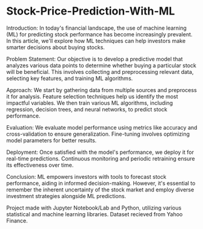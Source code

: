 # Stock-Price-Prediction-With-ML
Introduction:
In today's financial landscape, the use of machine learning (ML) for predicting stock performance has become increasingly prevalent. In this article, we'll explore how ML techniques can help investors make smarter decisions about buying stocks.

Problem Statement:
Our objective is to develop a predictive model that analyzes various data points to determine whether buying a particular stock will be beneficial. This involves collecting and preprocessing relevant data, selecting key features, and training ML algorithms.

Approach:
We start by gathering data from multiple sources and preprocess it for analysis. Feature selection techniques help us identify the most impactful variables. We then train various ML algorithms, including regression, decision trees, and neural networks, to predict stock performance.

Evaluation:
We evaluate model performance using metrics like accuracy and cross-validation to ensure generalization. Fine-tuning involves optimizing model parameters for better results.

Deployment:
Once satisfied with the model's performance, we deploy it for real-time predictions. Continuous monitoring and periodic retraining ensure its effectiveness over time.

Conclusion:
ML empowers investors with tools to forecast stock performance, aiding in informed decision-making. However, it's essential to remember the inherent uncertainty of the stock market and employ diverse investment strategies alongside ML predictions.

Project made with Jupyter Notebook/Lab and Python, utilizing various statistical and machine learning libraries. Dataset recieved from Yahoo Finance.
